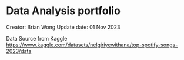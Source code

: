 # Data Analysis portfolio
Creator: Brian Wong
Update date: 01 Nov 2023

Data Source from Kaggle
https://www.kaggle.com/datasets/nelgiriyewithana/top-spotify-songs-2023/data
